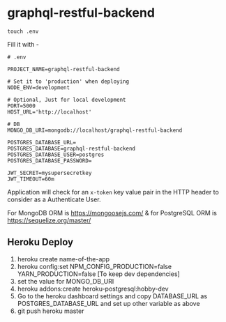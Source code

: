 # graphql-restful-backend

```
touch .env
```

Fill it with -

```
# .env

PROJECT_NAME=graphql-restful-backend

# Set it to 'production' when deploying
NODE_ENV=development

# Optional, Just for local development
PORT=5000
HOST_URL='http://localhost'

# DB
MONGO_DB_URI=mongodb://localhost/graphql-restful-backend

POSTGRES_DATABASE_URL=
POSTGRES_DATABASE=graphql-restful-backend
POSTGRES_DATABASE_USER=postgres
POSTGRES_DATABASE_PASSWORD=

JWT_SECRET=mysupersecretkey
JWT_TIMEOUT=60m
```

Application will check for an `x-token` key value pair in the HTTP header to consider as a Authenticate User.

For MongoDB ORM is https://mongoosejs.com/ & for PostgreSQL ORM is https://sequelize.org/master/

## Heroku Deploy

1. heroku create name-of-the-app
2. heroku config:set NPM_CONFIG_PRODUCTION=false YARN_PRODUCTION=false [To keep dev dependencies]
3. set the value for MONGO_DB_URI
4. heroku addons:create heroku-postgresql:hobby-dev
5. Go to the heroku dashboard settings and copy DATABASE_URL as POSTGRES_DATABASE_URL and set up other variable as above
6. git push heroku master
